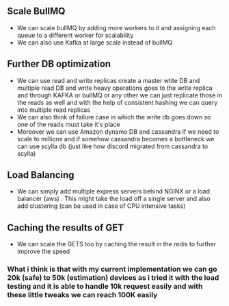 ## Scale BullMQ

- We can scale bullMQ by adding more workers to it and assigning each queue to a different worker for scalability 
- We can also use Kafka at large scale instead of bullMQ

## Further DB optimization

- We can use read and write replicas create a master wtite DB and multiple read DB and write heavy operations goes to the write replica and through KAFKA or bullMQ or any other we can just replicate those in the reads as well and with the help of consistent hashing we can query into multiple read replicas
- We can also think of failure case in which the write db goes down so one of the reads must take it's place
- Moreover we can use Amazon dynamo DB and cassandra if we need to scale to millions and if somehow cassandra becomes a bottleneck we can use scylla db (just like how discord migrated from cassandra to scylla)

## Load Balancing 

- We can simply add multiple express servers behind NGINX or a load balancer (aws) . This might take the load off a single server and also add clustering (can be used in case of CPU intensive tasks)

## Caching the results of GET

- We can scale the GETS too by caching the result in the redis to further improve the speed 



### What i think is that with my current implementation we can go 20k (safe) to 50k (estimation) devices as i tried it with the load testing and it is able to handle 10k request easily  and with these little tweaks we can reach 100K easily

